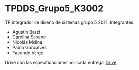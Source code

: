# TPDDS_Grupo5_K3002
TP integrador de diseño de sistemas grupo 5 2021. Integrantes:
- Agustín Bazzi
- Carolina Seoane
- Nicolás Molina
- Pablo Goncalves
- Facundo Verge

Drive con las especificaciones por cada entrega: [Drive](https://drive.google.com/drive/folders/19khFLoEpxekrjLINK9xglmhzVLK4Zg7R)
